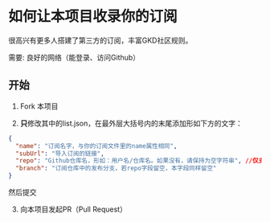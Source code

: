 # 如何让本项目收录你的订阅

很高兴有更多人搭建了第三方的订阅，丰富GKD社区规则。

需要: 良好的网络（能登录、访问Github）

## 开始

1. Fork 本项目

2. **只**修改其中的list.json，在最外层大括号内的末尾添加形如下方的文字：

```json
{
  "name": "订阅名字，与你的订阅文件里的name属性相同",
  "subUrl": "导入订阅的链接",
  "repo": "Github仓库名，形如：用户名/仓库名。如果没有，请保持为空字符串", //仅支持Github仓库！
  "branch": "订阅仓库中的发布分支，若repo字段留空，本字段同样留空"
}
```
然后提交

3. 向本项目发起PR（Pull Request）
